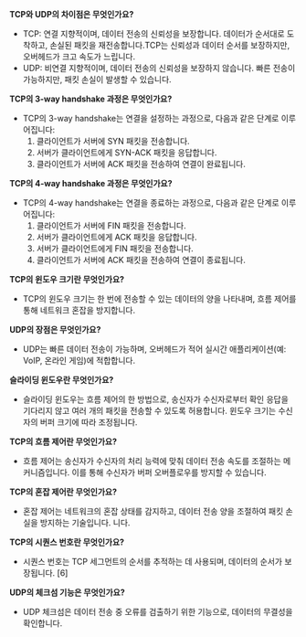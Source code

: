**TCP와 UDP의 차이점은 무엇인가요?**

- TCP: 연결 지향적이며, 데이터 전송의 신뢰성을 보장합니다. 데이터가 순서대로 도착하고, 손실된 패킷을 재전송합니다.TCP는 신뢰성과 데이터 순서를 보장하지만, 오버헤드가 크고 속도가 느립니다.
- UDP: 비연결 지향적이며, 데이터 전송의 신뢰성을 보장하지 않습니다. 빠른 전송이 가능하지만, 패킷 손실이 발생할 수 있습니다.

**TCP의 3-way handshake 과정은 무엇인가요?**

- TCP의 3-way handshake는 연결을 설정하는 과정으로, 다음과 같은 단계로 이루어집니다:
    1. 클라이언트가 서버에 SYN 패킷을 전송합니다.
    2. 서버가 클라이언트에게 SYN-ACK 패킷을 응답합니다.
    3. 클라이언트가 서버에 ACK 패킷을 전송하여 연결이 완료됩니다. 

**TCP의 4-way handshake 과정은 무엇인가요?**

- TCP의 4-way handshake는 연결을 종료하는 과정으로, 다음과 같은 단계로 이루어집니다:
    1. 클라이언트가 서버에 FIN 패킷을 전송합니다.
    2. 서버가 클라이언트에게 ACK 패킷을 응답합니다.
    3. 서버가 클라이언트에게 FIN 패킷을 전송합니다.
    4. 클라이언트가 서버에 ACK 패킷을 전송하여 연결이 종료됩니다.

**TCP의 윈도우 크기란 무엇인가요?**

- TCP의 윈도우 크기는 한 번에 전송할 수 있는 데이터의 양을 나타내며, 흐름 제어를 통해 네트워크 혼잡을 방지합니다.

**UDP의 장점은 무엇인가요?**

- UDP는 빠른 데이터 전송이 가능하며, 오버헤드가 적어 실시간 애플리케이션(예: VoIP, 온라인 게임)에 적합합니다.

**슬라이딩 윈도우란 무엇인가요?**

- 슬라이딩 윈도우는 흐름 제어의 한 방법으로, 송신자가 수신자로부터 확인 응답을 기다리지 않고 여러 개의 패킷을 전송할 수 있도록 허용합니다. 윈도우 크기는 수신자의 버퍼 크기에 따라 조정됩니다.

**TCP의 흐름 제어란 무엇인가요?**

- 흐름 제어는 송신자가 수신자의 처리 능력에 맞춰 데이터 전송 속도를 조절하는 메커니즘입니다. 이를 통해 수신자가 버퍼 오버플로우를 방지할 수 있습니다.

**TCP의 혼잡 제어란 무엇인가요?**

- 혼잡 제어는 네트워크의 혼잡 상태를 감지하고, 데이터 전송 양을 조절하여 패킷 손실을 방지하는 기술입니다.
니다.

**TCP의 시퀀스 번호란 무엇인가요?**

- 시퀀스 번호는 TCP 세그먼트의 순서를 추적하는 데 사용되며, 데이터의 순서가 보장됩니다. [6]

**UDP의 체크섬 기능은 무엇인가요?**

- UDP 체크섬은 데이터 전송 중 오류를 검출하기 위한 기능으로, 데이터의 무결성을 확인합니다.
